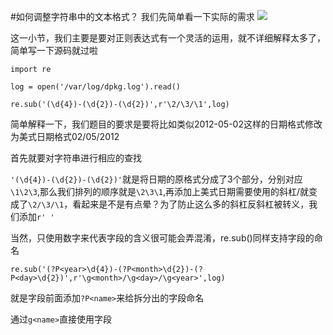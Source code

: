 #如何调整字符串中的文本格式？
我们先简单看一下实际的需求
![](http://i.imgur.com/gG5mGsP.png)

这一小节，我们主要是要对正则表达式有一个灵活的运用，就不详细解释太多了，简单写一下源码就过啦

	import re
	
	log = open('/var/log/dpkg.log').read()

	re.sub('(\d{4})-(\d{2})-(\d{2})',r'\2/\3/\1',log)

简单解释一下，我们题目的要求是要将比如类似2012-05-02这样的日期格式修改为美式日期格式02/05/2012

首先就要对字符串进行相应的查找

`'(\d{4})-(\d{2})-(\d{2})'`就是将日期的原格式分成了3个部分，分别对应`\1\2\3`,那么我们排列的顺序就是`\2\3\1`,再添加上美式日期需要使用的斜杠/就变成了`\2/\3/\1`，看起来是不是有点晕？为了防止这么多的斜杠反斜杠被转义，我们添加`r' '`

当然，只使用数字来代表字段的含义很可能会弄混淆，re.sub()同样支持字段的命名

	re.sub('(?P<year>\d{4})-(?P<month>\d{2})-(?P<day>\d{2})',r'\g<month>/\g<day>/\g<year>',log)

就是字段前面添加`?P<name>`来给拆分出的字段命名

通过`g<name>`直接使用字段